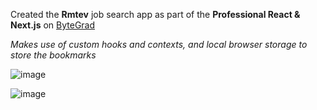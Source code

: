 Created the  **Rmtev** job search app as part of the **Professional React & Next.js** on [ByteGrad](https://bytegrad.com/)

*Makes use of custom hooks and contexts, and local browser storage to store the bookmarks*

![image](https://github.com/user-attachments/assets/fd6e3f7c-0a7f-4007-9bbf-5931d973f6df)

![image](https://github.com/user-attachments/assets/4bab805f-55e9-4a53-add9-14a5e7982ba9)
